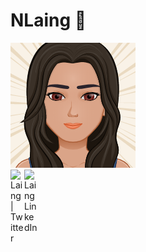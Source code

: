 # NLaing :speech_balloon:
![Laing Avatar](myAvatar.png)  
<a href="https://twitter.com/NatalieLaing5">
  <img align="left" alt="Laing | Twitter" width="22px" src="https://cdn.jsdelivr.net/npm/simple-icons@v3/icons/twitter.svg" />
</a>
<a href="https://www.linkedin.com/in/natalie-laing-652a9131/">
  <img align="left" alt="Laing LinkedIn" width="22px" src="https://cdn.jsdelivr.net/npm/simple-icons@v3/icons/linkedin.svg" />
</a>
